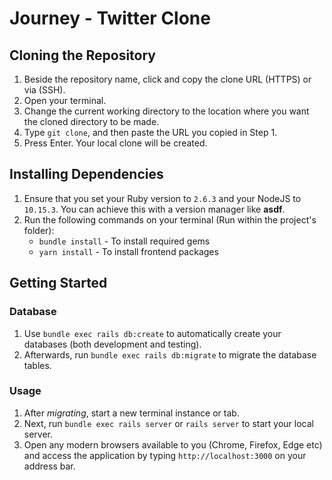# Journey - Twitter Clone

## Cloning the Repository

1. Beside the repository name, click and copy the clone URL (HTTPS) or via (SSH).
2. Open your terminal.
3. Change the current working directory to the location where you want the cloned directory to be made.
4. Type `git clone`, and then paste the URL you copied in Step 1.
5. Press Enter. Your local clone will be created.

## Installing Dependencies

1. Ensure that you set your Ruby version to `2.6.3` and your NodeJS to `10.15.3`. You can achieve this with a version manager like **asdf**.
2. Run the following commands on your terminal (Run within the project's folder):
    - `bundle install` - To install required gems
    - `yarn install` - To install frontend packages

## Getting Started

### Database

1. Use `bundle exec rails db:create` to automatically create your databases (both development and testing).
2. Afterwards, run `bundle exec rails db:migrate` to migrate the database tables.

### Usage

1. After *migrating*, start a new terminal instance or tab.
2. Next, run `bundle exec rails server` or `rails server` to start your local server.
3. Open any modern browsers available to you (Chrome, Firefox, Edge etc) and access the application by typing `http://localhost:3000` on your address bar.

